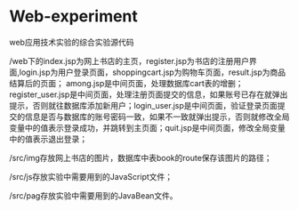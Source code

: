 # Web-experiment
web应用技术实验的综合实验源代码

/web下的index.jsp为网上书店的主页，register.jsp为书店的注册用户界面,login.jsp为用户登录页面，shoppingcart.jsp为购物车页面，result.jsp为商品结算后的页面； among.jsp是中间页面，处理数据库cart表的增删；register_user.jsp是中间页面，处理注册页面提交的信息，如果账号已存在就弹出提示，否则就往数据库添加新用户；login_user.jsp是中间页面，验证登录页面提交的信息是否与数据库的账号密码一致，如果不一致就弹出提示，否则就修改全局变量中的值表示登录成功，并跳转到主页面；quit.jsp是中间页面，修改全局变量中的值表示退出登录；

/src/img存放网上书店的图片，数据库中表book的route保存该图片的路径； 

/src/js存放实验中需要用到的JavaScript文件； 

/src/pag存放实验中需要用到的JavaBean文件。
